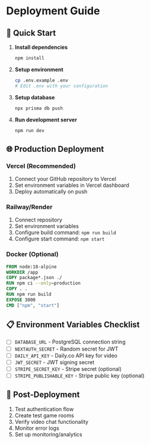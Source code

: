 # Deployment Guide

## 🚀 Quick Start

1. **Install dependencies**
   ```bash
   npm install
   ```

2. **Setup environment**
   ```bash
   cp .env.example .env
   # Edit .env with your configuration
   ```

3. **Setup database**
   ```bash
   npx prisma db push
   ```

4. **Run development server**
   ```bash
   npm run dev
   ```

## 🌐 Production Deployment

### Vercel (Recommended)
1. Connect your GitHub repository to Vercel
2. Set environment variables in Vercel dashboard
3. Deploy automatically on push

### Railway/Render
1. Connect repository
2. Set environment variables
3. Configure build command: `npm run build`
4. Configure start command: `npm start`

### Docker (Optional)
```dockerfile
FROM node:18-alpine
WORKDIR /app
COPY package*.json ./
RUN npm ci --only=production
COPY . .
RUN npm run build
EXPOSE 3000
CMD ["npm", "start"]
```

## 📋 Environment Variables Checklist

- [ ] `DATABASE_URL` - PostgreSQL connection string
- [ ] `NEXTAUTH_SECRET` - Random secret for JWT
- [ ] `DAILY_API_KEY` - Daily.co API key for video
- [ ] `JWT_SECRET` - JWT signing secret
- [ ] `STRIPE_SECRET_KEY` - Stripe secret (optional)
- [ ] `STRIPE_PUBLISHABLE_KEY` - Stripe public key (optional)

## 🔧 Post-Deployment

1. Test authentication flow
2. Create test game rooms
3. Verify video chat functionality
4. Monitor error logs
5. Set up monitoring/analytics